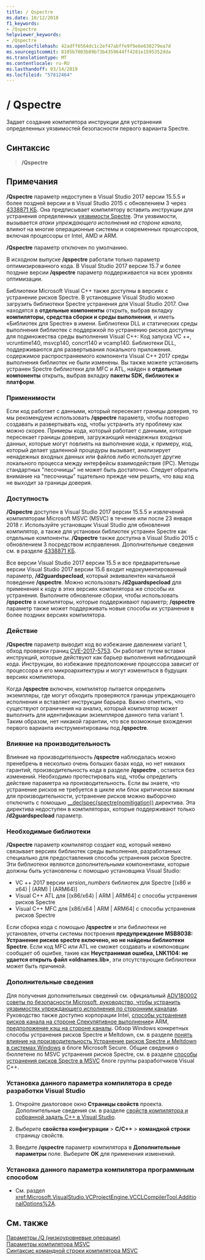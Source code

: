 ```yaml
---
title: / Qspectre
ms.date: 10/12/2018
f1_keywords:
- /Qspectre
helpviewer_keywords:
- /Qspectre
ms.openlocfilehash: 42adff6564dc1c2ef47abffe9f9e6e630279ea7d
ms.sourcegitcommit: 8105b7003b89b73b4359644ff4281e1595352dda
ms.translationtype: MT
ms.contentlocale: ru-RU
ms.lasthandoff: 03/14/2019
ms.locfileid: "57812464"
---
```

# <a name="qspectre"></a>/ Qspectre

Задает создание компилятора инструкции для устранения определенных уязвимостей безопасности первого варианта Spectre.

## <a name="syntax"></a>Синтаксис

> **/Qspectre**

## <a name="remarks"></a>Примечания

**/Qspectre** параметр недоступен в Visual Studio 2017 версии 15.5.5 и более поздней версии и в Visual Studio 2015 с обновлением 3 через [4338871 КБ](https://support.microsoft.com/help/4338871/visual-studio-2015-update-3-spectre-variant-1-toolset-qspectre). Она предписывает компилятору вставить инструкции для устранения определенных [уязвимости Spectre](https://spectreattack.com/spectre.pdf). Эти уязвимости, вызывается *атаки упреждающего исполнения на стороне канала*, влияют на многие операционные системы и современных процессоров, включая процессоры от Intel, AMD и ARM.

**/Qspectre** параметр отключен по умолчанию.

В исходном выпуске **/qspectre** работали только параметр оптимизированного кода. В Visual Studio 2017 версии 15.7 и более поздние версии **/qspectre** параметр поддерживается на всех уровнях оптимизации.

Библиотеки Microsoft Visual C++ также доступны в версиях с устранение рисков Spectre. В установщике Visual Studio можно загрузить библиотеки Spectre устранения для Visual Studio 2017. Они находятся в **отдельные компоненты** открыть, выбрав вкладку **компиляторы, средства сборки и среды выполнения**, и иметь «Библиотек для Spectre» в имени. Библиотеки DLL и статических среды выполнения библиотек с поддержкой по устранению рисков доступны для подмножества среды выполнения Visual C++: Код запуска VC ++, vcruntime140, msvcp140, concrt140 и vcamp140. Библиотеки DLL, поддерживаются для развертывания локального приложения. содержимое распространяемого компонента Visual C++ 2017 среды выполнения библиотек не были изменены. Вы также можете установить устранен Spectre библиотеки для MFC и ATL, найден в **отдельные компоненты** открыть, выбрав вкладку **пакеты SDK, библиотек и платформ**.

### <a name="applicability"></a>Применимости

Если код работает с данными, который пересекает границы доверия, то мы рекомендуем использовать **/qspectre** параметр, чтобы повторно создавать и развертывать код, чтобы устранить эту проблему как можно скорее. Примеры кода, который работает с данными, которые пересекает границы доверия, загружающий ненадежных входных данных, которые могут повлиять на выполнение кода, к примеру, код, который делает удаленной процедуры вызывает, анализирует ненадежных входных данных или файлов либо использует другие локального процесса между интерфейсы взаимодействия (IPC). Методы стандартных "песочницы" не может быть достаточно. Следует обратить внимание на "песочницы" тщательно прежде чем решить, что ваш код не выходит за границы доверия.

### <a name="availability"></a>Доступность

**/Qspectre** доступен в Visual Studio 2017 версии 15.5.5 и извлечений компиляторам Microsoft MSVC (MSVC) в течение или после 23 января 2018 г. Используйте установщик Visual Studio для обновления компилятор, а также для установки библиотек устранен Spectre как отдельные компоненты. **/Qspectre** также доступна в Visual Studio 2015 с обновлением 3 посредством исправления. Дополнительные сведения см. в разделе [4338871 КБ](https://support.microsoft.com/help/4338871).

Все версии Visual Studio 2017 версии 15.5 и все предварительные версии Visual Studio 2017 версии 15.6 входит недокументированный параметр, **/d2guardspecload**, который эквивалентен начальной поведение   **/qspectre**. Можно использовать **/d2guardspecload** для применения к коду в этих версиях компилятора же способы их устранения. Выполните обновление сборки, чтобы использовать **/qspectre** в компиляторы, которые поддерживают параметр; **/qspectre** параметр также может поддерживать новые способы их устранения в более поздних версиях компилятора.

### <a name="effect"></a>Действие

**/Qspectre** параметр выводит код во избежание давлением variant 1, обход проверки границ [CVE-2017-5753](https://nvd.nist.gov/vuln/detail/CVE-2017-5753). Он работает путем вставки инструкций, которые действуют как барьер выполнения наблюдающей кода. Инструкции, во избежание предположение процессора зависит от процессора и его микроархитектуры и могут измениться в будущих версиях компилятора.

Когда **/qspectre** включен, компилятор пытается определить экземпляры, где могут обходить проверяются границы упреждающего исполнения и вставляет инструкции барьера. Важно отметить, что существуют ограничения на анализ, который компилятор может выполнить для идентификации экземпляров данного типа variant 1. Таким образом, нет никакой гарантии, что все возможные вхождения первого варианта инструментированы под **/qspectre**.

### <a name="performance-impact"></a>Влияние на производительность

Влияние на производительность **/qspectre** наблюдалась можно пренебречь в несколько очень больших базах кода, но нет никаких гарантий, производительность кода в разделе **/qspectre** , остается без изменений. Необходимо протестировать код, чтобы определить действие параметра на производительность. Если вы знаете, что устранение рисков не требуется в цикле или блок критически важным для производительности, устранение рисков можно выборочно отключить с помощью [__declspec(spectre(nomitigation))](../../cpp/spectre.md) директива. Эта директива недоступен в компиляторах, которые поддерживают только **/d2guardspecload** параметр.

### <a name="required-libraries"></a>Необходимые библиотеки

**/Qspectre** параметр компилятор создает код, который неявно связывает версиях библиотек среды выполнения, разработанных специально для предоставления способы устранения рисков Spectre. Эти библиотеки являются дополнительными компонентами, которые должны быть установлены с помощью установщика Visual Studio:

- VC ++ 2017 версии *version_numbers* библиотек для Spectre \[(x86 и x64) | (ARM) | (ARM64)]
- Visual C++ ATL для \[(x86/x64) | ARM | ARM64] с способы устранения рисков Spectre
- Visual C++ MFC для \[x86/x64 | ARM | ARM64] с способы устранения рисков Spectre

Если сборка кода с помощью **/qspectre** и эти библиотеки не установлен, отчеты системы построения **предупреждение MSB8038: Устранение рисков spectre включено, но не найдены библиотеки Spectre**. Если код MFC или ATL не сможет создавать и компоновщик сообщает об ошибке, такие как **Неустранимая ошибка, LNK1104: не удается открыть файл «oldnames.lib»**, эти отсутствующие библиотеки может быть причиной.

### <a name="additional-information"></a>Дополнительные сведения

Для получения дополнительных сведений см. официальный [ADV180002 советы по безопасности Microsoft, руководство, чтобы устранить уязвимостях упреждающего исполнения по сторонним каналам](https://portal.msrc.microsoft.com/en-US/security-guidance/advisory/ADV180002). Руководство также доступно корпорации Intel, [способы устранения рисков канала на стороне Спекулятивное выполнение](https://software.intel.com/sites/default/files/managed/c5/63/336996-Speculative-Execution-Side-Channel-Mitigations.pdf)и ARM, [предположение кэш на стороне каналы](https://developer.arm.com/-/media/Files/pdf/Cache_Speculation_Side-channels.pdf). Обзор Windows конкретных способы устранения рисков Spectre и Meltdown, см. в разделе [понять влияние на производительность Устранение рисков Spectre и Meltdown в системах Windows](https://cloudblogs.microsoft.com/microsoftsecure/2018/01/09/understanding-the-performance-impact-of-spectre-and-meltdown-mitigations-on-windows-systems/) в блоге Microsoft Secure. Общие сведения о бюллетене по MSVC устранения рисков Spectre, см. в разделе [способы устранения рисков Spectre в MSVC](https://blogs.msdn.microsoft.com/vcblog/2018/01/15/spectre-mitigations-in-msvc./) блоге группы разработчиков Visual C++.

### <a name="to-set-this-compiler-option-in-the-visual-studio-development-environment"></a>Установка данного параметра компилятора в среде разработки Visual Studio

1. Откройте диалоговое окно **Страницы свойств** проекта. Дополнительные сведения см. в разделе [свойств компилятора и собранной задать C++ в Visual Studio](../working-with-project-properties.md).

1. Выберите **свойства конфигурации** > **C/C++** > **командной строки** страницу свойств.

1. Введите **/qspectre** параметр компилятора в **Дополнительные параметры** поле. Выберите **ОК** для применения изменений.

### <a name="to-set-this-compiler-option-programmatically"></a>Установка данного параметра компилятора программным способом

- См. раздел <xref:Microsoft.VisualStudio.VCProjectEngine.VCCLCompilerTool.AdditionalOptions%2A>.

## <a name="see-also"></a>См. также

[Параметры /Q (низкоуровневые операции)](q-options-low-level-operations.md)<br/>
[Параметры компилятора MSVC](compiler-options.md)<br/>
[Синтаксис командной строки компилятора MSVC](compiler-command-line-syntax.md)

